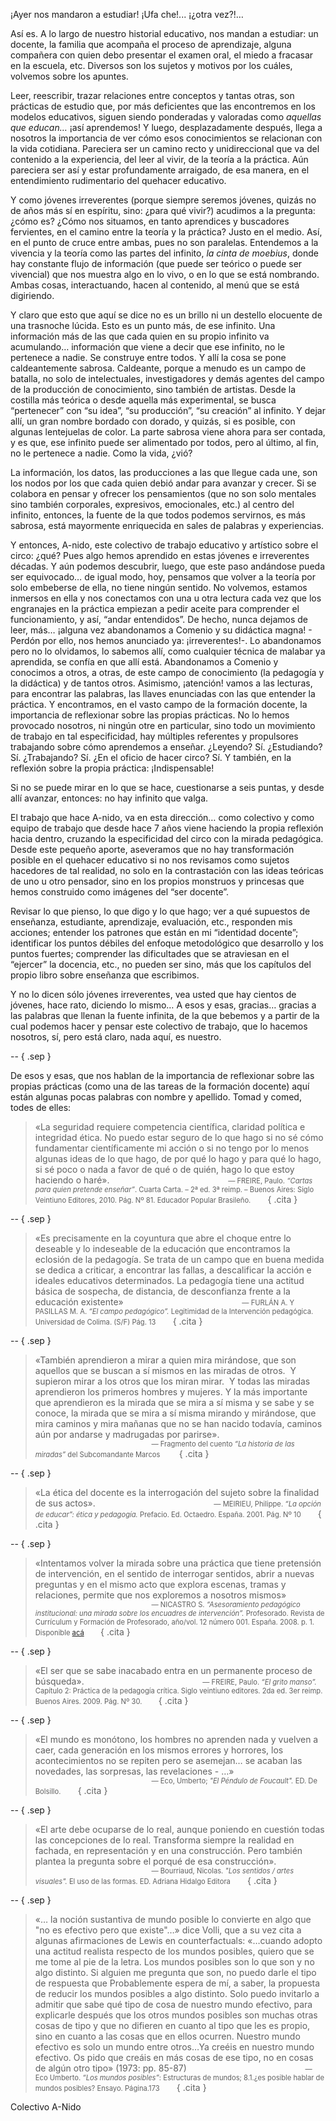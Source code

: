 <style>


.sep{
    text-align: center;
}

.firma{
    padding: 5% 5% 1% 40%;
    font-size: 0.8em;
}

</style>

¡Ayer nos mandaron a estudiar! ¡Ufa che!... ¡¿otra vez?!…

Así es. A lo largo de nuestro historial educativo, nos mandan a estudiar: un docente, la familia que acompaña el proceso de aprendizaje, alguna compañera con quien debo presentar el examen oral, el miedo a fracasar en la escuela, etc. Diversos son los sujetos y motivos por los cuáles, volvemos sobre los apuntes.

Leer, reescribir, trazar relaciones entre conceptos y tantas otras, son prácticas de estudio que, por más deficientes que las encontremos en los modelos educativos, siguen siendo ponderadas y valoradas como _aquellas que educan…_ ¡así aprendemos! Y luego, desplazadamente después, llega a nosotros la importancia de ver cómo esos conocimientos se relacionan con la vida cotidiana. Pareciera ser un camino recto y unidireccional que va del contenido a la experiencia, del leer al vivir, de la teoría a la práctica. Aún pareciera ser así y estar profundamente arraigado, de esa manera, en el entendimiento rudimentario del quehacer educativo.

Y como jóvenes irreverentes (porque siempre seremos jóvenes, quizás no de años más sí en espíritu, sino: ¿para qué vivir?) acudimos a la pregunta: ¿cómo es? ¿Cómo nos situamos, en tanto aprendices y buscadores fervientes, en el camino entre la teoría y la práctica? Justo en el medio. Así, en el punto de cruce entre ambas, pues no son paralelas. Entendemos a la vivencia y la teoría como las partes del infinito, _la cinta de moebius_, donde hay constante flujo de información (que puede ser teórico o puede ser vivencial) que nos muestra algo en lo vivo, o en lo que se está nombrando. Ambas cosas, interactuando, hacen al contenido, al menú que se está digiriendo.

Y claro que esto que aquí se dice no es un brillo ni un destello elocuente de una trasnoche lúcida. Esto es un punto más, de ese infinito. Una información más de las que cada quien en su propio infinito va acumulando… información que viene a decir que ese infinito, no le pertenece a nadie. Se construye entre todos. Y allí la cosa se pone caldeantemente sabrosa. Caldeante, porque a menudo es un campo de batalla, no solo de intelectuales, investigadores y demás agentes del campo de la producción de conocimiento, sino también de artistas. Desde la costilla más teórica o desde aquella más experimental, se busca “pertenecer” con “su idea”, “su producción”, “su creación” al infinito. Y dejar allí, un gran nombre bordado con dorado, y quizás, si es posible, con algunas lentejuelas de color. La parte sabrosa viene ahora para ser contada, y es que, ese infinito puede ser alimentado por todos, pero al último, al fin, no le pertenece a nadie. Como la vida, ¿vió?

La información, los datos, las producciones a las que llegue cada une, son los nodos por los que cada quien debió andar para avanzar y crecer. Si se colabora en pensar y ofrecer los pensamientos (que no son solo mentales sino también corporales, expresivos, emocionales, etc.) al centro del infinito, entonces, la fuente de la que todos podemos servirnos, es más sabrosa, está mayormente enriquecida en sales de palabras y experiencias. 

Y entonces, A-nido, este colectivo de trabajo educativo y artístico sobre el circo: ¿qué?  Pues algo hemos aprendido en estas jóvenes e irreverentes décadas. Y aún podemos descubrir, luego, que este paso andándose pueda ser equivocado… de igual modo, hoy, pensamos que volver a la teoría por solo embeberse de ella, no tiene ningún sentido. No volvemos, estamos inmersos en ella y nos conectamos con una u otra lectura cada vez que los engranajes en la práctica empiezan a pedir aceite para comprender el funcionamiento, y así, “andar entendidos”. De hecho, nunca dejamos de leer, más… ¡alguna vez abandonamos a Comenio y su didáctica magna! - Perdón por ello, nos hemos anunciado ya: ¡irreverentes!-. Lo abandonamos pero no lo olvidamos, lo sabemos allí, como cualquier técnica de malabar ya aprendida, se confía en que allí está. Abandonamos a Comenio y conocimos a otros, a otras, de este campo de conocimiento (la pedagogía y la didáctica) y de tantos otros. Asimismo, ¡atención! vamos a las lecturas, para encontrar las palabras, las llaves enunciadas con las que entender la práctica. Y encontramos, en el vasto campo de la formación docente, la importancia de reflexionar sobre las propias prácticas. No lo hemos provocado nosotros, ni ningún otre en particular, sino todo un movimiento de trabajo en tal especificidad, hay múltiples referentes y propulsores trabajando sobre cómo aprendemos a enseñar. ¿Leyendo? Sí. ¿Estudiando? Sí. ¿Trabajando? Sí. ¿En el oficio de hacer circo? Sí. Y también, en la reflexión sobre la propia práctica: ¡Indispensable!

Si no se puede mirar en lo que se hace, cuestionarse a seis puntas, y desde allí avanzar, entonces: no hay infinito que valga. 

El trabajo que hace A-nido, va en esta dirección… como colectivo y como equipo de trabajo que desde hace 7 años viene haciendo la propia reflexión hacia dentro, cruzando la especificidad del circo con la mirada pedagógica. Desde este pequeño aporte, aseveramos que no hay transformación posible en el quehacer educativo si no nos revisamos como sujetos hacedores de tal realidad, no solo en la contrastación con las ideas teóricas de uno u otro pensador, sino en los propios monstruos y princesas que hemos construido como imágenes del “ser docente”. 

Revisar lo que pienso, lo que digo y lo que hago; ver a qué supuestos de enseñanza, estudiante, aprendizaje, evaluación, etc., responden mis acciones; entender los patrones que están en mi “identidad docente”; identificar los puntos débiles del enfoque metodológico que desarrollo y los puntos fuertes; comprender las dificultades que se atraviesan en el “ejercer” la docencia, etc., no pueden ser sino, más que los capítulos del propio libro sobre enseñanza que escribimos.

Y no lo dicen sólo jóvenes irreverentes, vea usted que hay cientos de jóvenes, hace rato, diciendo lo mismo… A esos y esas, gracias… gracias a las palabras que llenan la fuente infinita, de la que bebemos y a partir de la cual podemos hacer y pensar este colectivo de trabajo, que lo hacemos nosotros, sí, pero está claro, nada aquí, es nuestro.

--
{ .sep }

De esos y esas, que nos hablan de la importancia de reflexionar sobre las propias prácticas (como una de las tareas de la formación docente) aquí están algunas pocas palabras con nombre y apellido. Tomad y comed, todes de elles:

>«La seguridad requiere competencia científica, claridad política e integridad ética. No puedo estar seguro de lo que hago si no sé cómo fundamentar científicamente mi acción o si no tengo por lo menos algunas ideas de lo que hago, de por qué lo hago y para qué lo hago, si sé poco o nada a favor de qué o de quién, hago lo que estoy haciendo o haré».
><span class="firma">— FREIRE, Paulo. _“Cartas para quien pretende enseñar”_. Cuarta Carta. – 2ª ed. 3ª reimp. – Buenos Aires: Siglo Veintiuno Editores, 2010. Pág. Nº 81. Educador Popular Brasileño.</span>
{ .cita }

-- 
{ .sep }

>«Es precisamente en la coyuntura que abre el choque entre lo deseable y lo indeseable de la educación que encontramos la eclosión de la pedagogía. Se trata de un campo que en buena medida se dedica a criticar, a encontrar las fallas, a descalificar la acción e ideales educativos determinados. La pedagogía tiene una actitud básica de sospecha, de distancia, de desconfianza frente a la educación existente»
><span class="firma">— FURLÁN A. Y PASILLAS M. A. _“El campo pedagógico”._ Legitimidad de la Intervención pedagógica. Universidad de Colima. (S/F) Pág. 13</span>
>{ .cita }

-- 
{ .sep }

>«También aprendieron a mirar a quien mira mirándose, que son aquellos que se buscan a sí mismos en las miradas de otros.  Y supieron mirar a los otros que los miran mirar.  Y todas las miradas aprendieron los primeros hombres y mujeres. Y la más importante que aprendieron es la mirada que se mira a sí misma y se sabe y se conoce, la mirada que se mira a sí misma mirando y mirándose, que mira caminos y mira mañanas que no se han nacido todavía, caminos aún por andarse y madrugadas por parirse».
><span class="firma">— Fragmento del cuento _“La historia de las miradas”_ del Subcomandante Marcos </span>
{ .cita }

-- 
{ .sep }

>«La ética del docente es la interrogación del sujeto sobre la finalidad de sus actos». 
><span class="firma">—  MEIRIEU, Philippe. _“La opción de educar”: ética y pedagogía._ Prefacio. Ed. Octaedro. España. 2001. Pág. Nº 10</span>
{ .cita }

-- 
{ .sep }

>«Intentamos volver la mirada sobre una práctica que tiene pretensión de intervención, en el sentido de interrogar sentidos, abrir a nuevas preguntas y en el mismo acto que explora escenas, tramas y relaciones, permite que nos exploremos a nosotros mismos»
><span class="firma">— NICASTRO S. _“Asesoramiento pedagógico institucional: una mirada sobre los encuadres de intervención”._ Profesorado. Revista de Currículum y Formación de Profesorado, año/vol. 12 número 001. España. 2008. p. 1. Disponible [acá](http://redalyc.uaemex.mx/redalyc/pdf/567/56712111.pdf) </span>
{ .cita }

-- 
{ .sep }

>«El ser que se sabe  inacabado entra en un permanente proceso de búsqueda».
><span class="firma">— FREIRE, Paulo. _“El grito manso”._ Capítulo 2: Práctica de la pedagogía crítica. Siglo veintiuno editores. 2da ed. 3er reimp. Buenos Aires. 2009. Pág. Nº 30. </span>
{ .cita }

-- 
{ .sep }

>«El mundo es monótono, los hombres no aprenden nada y vuelven a caer, cada generación en los mismos errores y horrores, los acontecimientos no se repiten pero se asemejan… se acaban las novedades, las sorpresas, las revelaciones - …» 
><span class="firma">—  Eco, Umberto; _"El Péndulo de Foucault"._ ED. De Bolsillo.</span>
{ .cita }

-- 
{ .sep }

>«El arte debe ocuparse de lo real, aunque poniendo en cuestión todas las concepciones de lo real. Transforma siempre la realidad en fachada, en representación y en una construcción. Pero también plantea la pregunta sobre el porqué de esa construcción».
><span class="firma">— Bourriaud, Nicolas. _"Los sentidos / artes visuales"._ El uso de las formas. ED. Adriana Hidalgo Editora</span>
{ .cita }

-- 
{ .sep }

>«… la noción sustantiva  de mundo posible lo convierte en algo que "no es efectivo pero que existe"…» dice Volli, que a su vez cita a algunas afirmaciones de Lewis en counterfactuals: «…cuando adopto una actitud realista respecto de los mundos posibles, quiero que se me tome al pie de la letra. Los mundos posibles son lo que son y no algo distinto. Si alguien me pregunta que son, no puedo darle el tipo de respuesta  que Probablemente  espera de mí, a saber, la propuesta de reducir los mundos posibles a algo distinto. Solo puedo invitarlo a admitir que sabe qué tipo de cosa de nuestro mundo efectivo, para explicarle después que los otros mundos posibles son muchas otras cosas de tipo y que no difieren en cuanto al tipo que les es propio, sino en cuanto a las cosas que en ellos ocurren. Nuestro mundo efectivo es solo un mundo entre otros…Ya creéis en nuestro mundo efectivo. Os pido que creáis en más cosas de ese tipo, no en cosas de algún otro tipo» (1973: pp. 85-87)
><span class="firma">— Eco Umberto. _“Los mundos posibles”_: Estructuras de mundos; 8.1.¿es posible hablar de mundos posibles? Ensayo. Página.173</span>
{ .cita }

<div class="firma-final">Colectivo A-Nido</div>